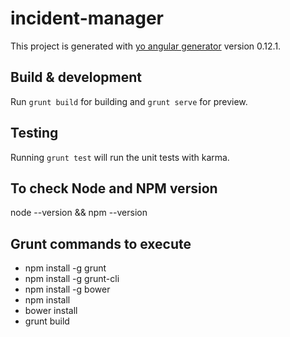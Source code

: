 # incident-manager

This project is generated with [yo angular generator](https://github.com/yeoman/generator-angular)
version 0.12.1.

## Build & development
Run `grunt build` for building and `grunt serve` for preview.

## Testing
Running `grunt test` will run the unit tests with karma.

## To check Node and NPM version
node --version && npm --version

## Grunt commands to execute
* npm install -g grunt
* npm install -g grunt-cli
* npm install -g bower
* npm install
* bower install
* grunt build

